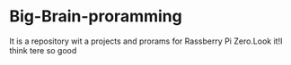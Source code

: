# Big-Brain-proramming
It is a repository wit a projects and prorams for Rassberry Pi Zero.Look it!I think tere so good
